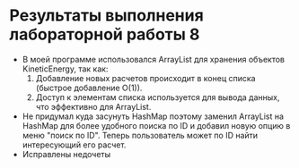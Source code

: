 # Результаты выполнения лабораторной работы 8
- В моей программе использовался ArrayList  для хранения объектов KineticEnergy, так как:
  1. Добавление новых расчетов происходит в конец списка (быстрое добавление O(1)).
  2. Доступ к элементам списка используется для вывода данных, что эффективно для ArrayList.
- Не придумал куда засунуть HashMap поэтому заменил ArrayList на HashMap для более удобного поиска по ID и добавил новую опцию в меню "поиск по ID". Теперь пользователь может по ID найти интересующий его расчет.
- Исправлены недочеты
